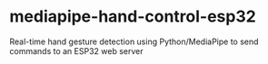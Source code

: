 # mediapipe-hand-control-esp32
Real-time hand gesture detection using Python/MediaPipe to send commands to an ESP32 web server
